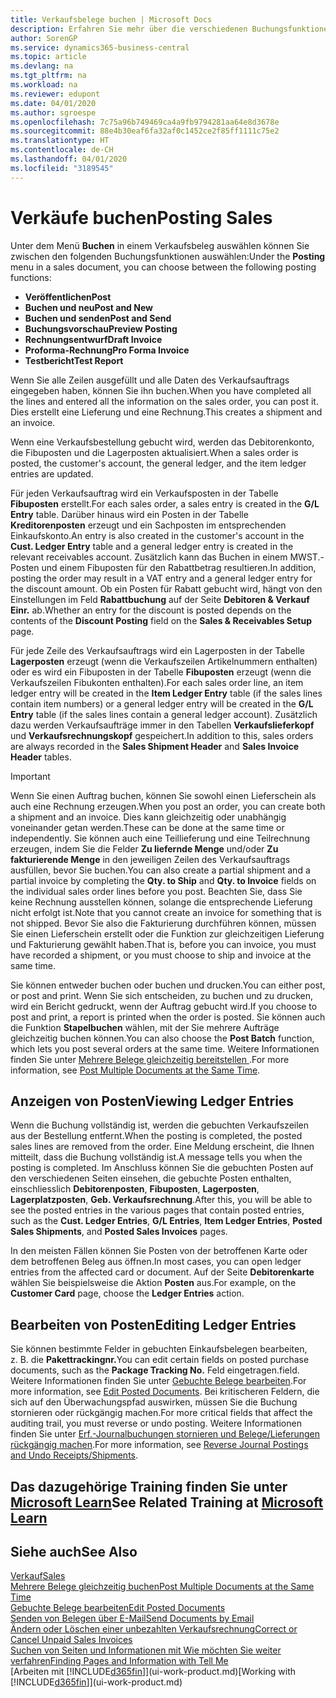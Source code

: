 ```yaml
---
title: Verkaufsbelege buchen | Microsoft Docs
description: Erfahren Sie mehr über die verschiedenen Buchungsfunktionen zum Buchen von Verkaufsbelegen und wie Sie gebuchte Belege aktualisieren können.
author: SorenGP
ms.service: dynamics365-business-central
ms.topic: article
ms.devlang: na
ms.tgt_pltfrm: na
ms.workload: na
ms.reviewer: edupont
ms.date: 04/01/2020
ms.author: sgroespe
ms.openlocfilehash: 7c75a96b749469ca4a9fb9794281aa64e8d3678e
ms.sourcegitcommit: 88e4b30eaf6fa32af0c1452ce2f85ff1111c75e2
ms.translationtype: HT
ms.contentlocale: de-CH
ms.lasthandoff: 04/01/2020
ms.locfileid: "3189545"
---
```

# <a name="posting-sales"></a><span data-ttu-id="6a091-103">Verkäufe buchen</span><span class="sxs-lookup"><span data-stu-id="6a091-103">Posting Sales</span></span>
<span data-ttu-id="6a091-104">Unter dem Menü **Buchen** in einem Verkaufsbeleg auswählen können Sie zwischen den folgenden Buchungsfunktionen auswählen:</span><span class="sxs-lookup"><span data-stu-id="6a091-104">Under the **Posting** menu in a sales document, you can choose between the following posting functions:</span></span>

* <span data-ttu-id="6a091-105">**Veröffentlichen**</span><span class="sxs-lookup"><span data-stu-id="6a091-105">**Post**</span></span>
* <span data-ttu-id="6a091-106">**Buchen und neu**</span><span class="sxs-lookup"><span data-stu-id="6a091-106">**Post and New**</span></span>
* <span data-ttu-id="6a091-107">**Buchen und senden**</span><span class="sxs-lookup"><span data-stu-id="6a091-107">**Post and Send**</span></span>
* <span data-ttu-id="6a091-108">**Buchungsvorschau**</span><span class="sxs-lookup"><span data-stu-id="6a091-108">**Preview Posting**</span></span>
* <span data-ttu-id="6a091-109">**Rechnungsentwurf**</span><span class="sxs-lookup"><span data-stu-id="6a091-109">**Draft Invoice**</span></span>
* <span data-ttu-id="6a091-110">**Proforma-Rechnung**</span><span class="sxs-lookup"><span data-stu-id="6a091-110">**Pro Forma Invoice**</span></span>
* <span data-ttu-id="6a091-111">**Testbericht**</span><span class="sxs-lookup"><span data-stu-id="6a091-111">**Test Report**</span></span>

<span data-ttu-id="6a091-112">Wenn Sie alle Zeilen ausgefüllt und alle Daten des Verkaufsauftrags eingegeben haben, können Sie ihn buchen.</span><span class="sxs-lookup"><span data-stu-id="6a091-112">When you have completed all the lines and entered all the information on the sales order, you can post it.</span></span> <span data-ttu-id="6a091-113">Dies erstellt eine Lieferung und eine Rechnung.</span><span class="sxs-lookup"><span data-stu-id="6a091-113">This creates a shipment and an invoice.</span></span>

<span data-ttu-id="6a091-114">Wenn eine Verkaufsbestellung gebucht wird, werden das Debitorenkonto, die Fibuposten und die Lagerposten aktualisiert.</span><span class="sxs-lookup"><span data-stu-id="6a091-114">When a sales order is posted, the customer's account, the general ledger, and the item ledger entries are updated.</span></span>

<span data-ttu-id="6a091-115">Für jeden Verkaufsauftrag wird ein Verkaufsposten in der Tabelle **Fibuposten** erstellt.</span><span class="sxs-lookup"><span data-stu-id="6a091-115">For each sales order, a sales entry is created in the **G/L Entry** table.</span></span> <span data-ttu-id="6a091-116">Darüber hinaus wird ein Posten in der Tabelle **Kreditorenposten** erzeugt und ein Sachposten im entsprechenden Einkaufskonto.</span><span class="sxs-lookup"><span data-stu-id="6a091-116">An entry is also created in the customer's account in the **Cust. Ledger Entry** table and a general ledger entry is created in the relevant receivables account.</span></span> <span data-ttu-id="6a091-117">Zusätzlich kann das Buchen in einem MWST.-Posten und einem Fibuposten für den Rabattbetrag resultieren.</span><span class="sxs-lookup"><span data-stu-id="6a091-117">In addition, posting the order may result in a VAT entry and a general ledger entry for the discount amount.</span></span> <span data-ttu-id="6a091-118">Ob ein Posten für Rabatt gebucht wird, hängt von den Einstellungen im Feld **Rabattbuchung** auf der Seite **Debitoren & Verkauf Einr.** ab.</span><span class="sxs-lookup"><span data-stu-id="6a091-118">Whether an entry for the discount is posted depends on the contents of the **Discount Posting** field on the **Sales & Receivables Setup** page.</span></span>

<span data-ttu-id="6a091-119">Für jede Zeile des Verkaufsauftrags wird ein Lagerposten in der Tabelle **Lagerposten** erzeugt (wenn die Verkaufszeilen Artikelnummern enthalten) oder es wird ein Fibuposten in der Tabelle **Fibuposten** erzeugt (wenn die Verkaufszeilen Fibukonten enthalten).</span><span class="sxs-lookup"><span data-stu-id="6a091-119">For each sales order line, an item ledger entry will be created in the **Item Ledger Entry** table (if the sales lines contain item numbers) or a general ledger entry will be created in the **G/L Entry** table (if the sales lines contain a general ledger account).</span></span> <span data-ttu-id="6a091-120">Zusätzlich dazu werden Verkaufsaufträge immer in den Tabellen **Verkaufslieferkopf** und **Verkaufsrechnungskopf** gespeichert.</span><span class="sxs-lookup"><span data-stu-id="6a091-120">In addition to this, sales orders are always recorded in the **Sales Shipment Header** and **Sales Invoice Header** tables.</span></span>

> [!IMPORTANT]  
>   <span data-ttu-id="6a091-121">Wenn Sie einen Auftrag buchen, können Sie sowohl einen Lieferschein als auch eine Rechnung erzeugen.</span><span class="sxs-lookup"><span data-stu-id="6a091-121">When you post an order, you can create both a shipment and an invoice.</span></span> <span data-ttu-id="6a091-122">Dies kann gleichzeitig oder unabhängig voneinander getan werden.</span><span class="sxs-lookup"><span data-stu-id="6a091-122">These can be done at the same time or independently.</span></span> <span data-ttu-id="6a091-123">Sie können auch eine Teillieferung und eine Teilrechnung erzeugen, indem Sie die Felder **Zu liefernde Menge** und/oder **Zu fakturierende Menge** in den jeweiligen Zeilen des Verkaufsauftrags ausfüllen, bevor Sie buchen.</span><span class="sxs-lookup"><span data-stu-id="6a091-123">You can also create a partial shipment and a partial invoice by completing the **Qty. to Ship** and **Qty. to Invoice** fields on the individual sales order lines before you post.</span></span> <span data-ttu-id="6a091-124">Beachten Sie, dass Sie keine Rechnung ausstellen können, solange die entsprechende Lieferung nicht erfolgt ist.</span><span class="sxs-lookup"><span data-stu-id="6a091-124">Note that you cannot create an invoice for something that is not shipped.</span></span> <span data-ttu-id="6a091-125">Bevor Sie also die Fakturierung durchführen können, müssen Sie einen Lieferschein erstellt oder die Funktion zur gleichzeitigen Lieferung und Fakturierung gewählt haben.</span><span class="sxs-lookup"><span data-stu-id="6a091-125">That is, before you can invoice, you must have recorded a shipment, or you must choose to ship and invoice at the same time.</span></span>

<span data-ttu-id="6a091-126">Sie können entweder buchen oder buchen und drucken.</span><span class="sxs-lookup"><span data-stu-id="6a091-126">You can either post, or post and print.</span></span> <span data-ttu-id="6a091-127">Wenn Sie sich entscheiden, zu buchen und zu drucken, wird ein Bericht gedruckt, wenn der Auftrag gebucht wird.</span><span class="sxs-lookup"><span data-stu-id="6a091-127">If you choose to post and print, a report is printed when the order is posted.</span></span> <span data-ttu-id="6a091-128">Sie können auch die Funktion **Stapelbuchen** wählen, mit der Sie mehrere Aufträge gleichzeitig buchen können.</span><span class="sxs-lookup"><span data-stu-id="6a091-128">You can also choose the **Post Batch** function, which lets you post several orders at the same time.</span></span> <span data-ttu-id="6a091-129">Weitere Informationen finden Sie unter [Mehrere Belege gleichzeitig bereitstellen ](ui-batch-posting.md).</span><span class="sxs-lookup"><span data-stu-id="6a091-129">For more information, see [Post Multiple Documents at the Same Time](ui-batch-posting.md).</span></span>

## <a name="viewing-ledger-entries"></a><span data-ttu-id="6a091-130">Anzeigen von Posten</span><span class="sxs-lookup"><span data-stu-id="6a091-130">Viewing Ledger Entries</span></span>
<span data-ttu-id="6a091-131">Wenn die Buchung vollständig ist, werden die gebuchten Verkaufszeilen aus der Bestellung entfernt.</span><span class="sxs-lookup"><span data-stu-id="6a091-131">When the posting is completed, the posted sales lines are removed from the order.</span></span> <span data-ttu-id="6a091-132">Eine Meldung erscheint, die Ihnen mitteilt, dass die Buchung vollständig ist.</span><span class="sxs-lookup"><span data-stu-id="6a091-132">A message tells you when the posting is completed.</span></span> <span data-ttu-id="6a091-133">Im Anschluss können Sie die gebuchten Posten auf den verschiedenen Seiten einsehen, die gebuchte Posten enthalten, einschliesslich **Debitorenposten**, **Fibuposten**, **Lagerposten**, **Lagerplatzposten**, **Geb. Verkaufsrechnung**.</span><span class="sxs-lookup"><span data-stu-id="6a091-133">After this, you will be able to see the posted entries in the various pages that contain posted entries, such as the **Cust. Ledger Entries**, **G/L Entries**, **Item Ledger Entries**, **Posted Sales Shipments**, and **Posted Sales Invoices** pages.</span></span>  

<span data-ttu-id="6a091-134">In den meisten Fällen können Sie Posten von der betroffenen Karte oder dem betroffenen Beleg aus öffnen.</span><span class="sxs-lookup"><span data-stu-id="6a091-134">In most cases, you can open ledger entries from the affected card or document.</span></span> <span data-ttu-id="6a091-135">Auf der Seite **Debitorenkarte** wählen Sie beispielsweise die Aktion **Posten** aus.</span><span class="sxs-lookup"><span data-stu-id="6a091-135">For example, on the **Customer Card** page, choose the **Ledger Entries** action.</span></span>

## <a name="editing-ledger-entries"></a><span data-ttu-id="6a091-136">Bearbeiten von Posten</span><span class="sxs-lookup"><span data-stu-id="6a091-136">Editing Ledger Entries</span></span>
<span data-ttu-id="6a091-137">Sie können bestimmte Felder in gebuchten Einkaufsbelegen bearbeiten, z. B. die **Pakettrackingnr.**</span><span class="sxs-lookup"><span data-stu-id="6a091-137">You can edit certain fields on posted purchase documents, such as the **Package Tracking No.**</span></span> <span data-ttu-id="6a091-138">Feld eingetragen.</span><span class="sxs-lookup"><span data-stu-id="6a091-138">field.</span></span> <span data-ttu-id="6a091-139">Weitere Informationen finden Sie unter [Gebuchte Belege bearbeiten](across-edit-posted-document.md).</span><span class="sxs-lookup"><span data-stu-id="6a091-139">For more information, see [Edit Posted Documents](across-edit-posted-document.md).</span></span> <span data-ttu-id="6a091-140">Bei kritischeren Feldern, die sich auf den Überwachungspfad auswirken, müssen Sie die Buchung stornieren oder rückgängig machen.</span><span class="sxs-lookup"><span data-stu-id="6a091-140">For more critical fields that affect the auditing trail, you must reverse or undo posting.</span></span> <span data-ttu-id="6a091-141">Weitere Informationen finden Sie unter [Erf.-Journalbuchungen stornieren und Belege/Lieferungen rückgängig machen](finance-how-reverse-journal-posting.md).</span><span class="sxs-lookup"><span data-stu-id="6a091-141">For more information, see [Reverse Journal Postings and Undo Receipts/Shipments](finance-how-reverse-journal-posting.md).</span></span>

## <a name="see-related-training-at-microsoft-learn"></a><span data-ttu-id="6a091-142">Das dazugehörige Training finden Sie unter [Microsoft Learn](/learn/modules/ship-invoice-items-dynamics-365-business-central/index)</span><span class="sxs-lookup"><span data-stu-id="6a091-142">See Related Training at [Microsoft Learn](/learn/modules/ship-invoice-items-dynamics-365-business-central/index)</span></span>

## <a name="see-also"></a><span data-ttu-id="6a091-143">Siehe auch</span><span class="sxs-lookup"><span data-stu-id="6a091-143">See Also</span></span>
[<span data-ttu-id="6a091-144">Verkauf</span><span class="sxs-lookup"><span data-stu-id="6a091-144">Sales</span></span>](sales-manage-sales.md)  
[<span data-ttu-id="6a091-145">Mehrere Belege gleichzeitig buchen</span><span class="sxs-lookup"><span data-stu-id="6a091-145">Post Multiple Documents at the Same Time</span></span>](ui-batch-posting.md)  
[<span data-ttu-id="6a091-146">Gebuchte Belege bearbeiten</span><span class="sxs-lookup"><span data-stu-id="6a091-146">Edit Posted Documents</span></span>](across-edit-posted-document.md)  
[<span data-ttu-id="6a091-147">Senden von Belegen über E-Mail</span><span class="sxs-lookup"><span data-stu-id="6a091-147">Send Documents by Email</span></span>](ui-how-send-documents-email.md)  
[<span data-ttu-id="6a091-148">Ändern oder Löschen einer unbezahlten Verkaufsrechnung</span><span class="sxs-lookup"><span data-stu-id="6a091-148">Correct or Cancel Unpaid Sales Invoices</span></span>](sales-how-correct-cancel-sales-invoice.md)  
[<span data-ttu-id="6a091-149">Suchen von Seiten und Informationen mit Wie möchten Sie weiter verfahren</span><span class="sxs-lookup"><span data-stu-id="6a091-149">Finding Pages and Information with Tell Me</span></span>](ui-search.md)  
<span data-ttu-id="6a091-150">[Arbeiten mit [!INCLUDE[d365fin](includes/d365fin_md.md)]](ui-work-product.md)</span><span class="sxs-lookup"><span data-stu-id="6a091-150">[Working with [!INCLUDE[d365fin](includes/d365fin_md.md)]](ui-work-product.md)</span></span>
